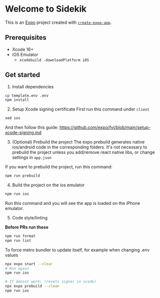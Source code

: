 # Welcome to Sidekik

This is an [Expo](https://expo.dev) project created with [`create-expo-app`](https://www.npmjs.com/package/create-expo-app).

## Prerequisites

- Xcode 16+
- iOS Emulator
  - `xcodebuild -downloadPlatform iOS`

## Get started

1. Install dependencies

```bash
cp template.env .env
npm install
```

2. Setup Xcode signing certificate
   First run this command under `client`

```bash
xed ios
```

And then follow this guide:
https://github.com/expo/fyi/blob/main/setup-xcode-signing.md

3. (Optional) Prebuild the project
   The expo prebuild generates native ios/android code in the corresponding folders. It's not necessary to prebuild the project unless you add/remove react native libs, or change settings in `app.json`

If you want to prebuild the project, run this command:

```bash
npm run prebuild
```

4. Build the project on the ios emulator

```bash
npm run ios
```

Run this command and you will see the app is loaded on the iPhone emulator.

5. Code style/linting

**Before PRs run these**

```bash
npm run format
npm run lint
```

To force metro bundler to update itself, for example when changing .env values

```bash
npx expo start --clear
# Run again
npm run ios

# If doesnt work: (resets signer in xcode)
npx expo prebuild --clean
npm run ios
```
